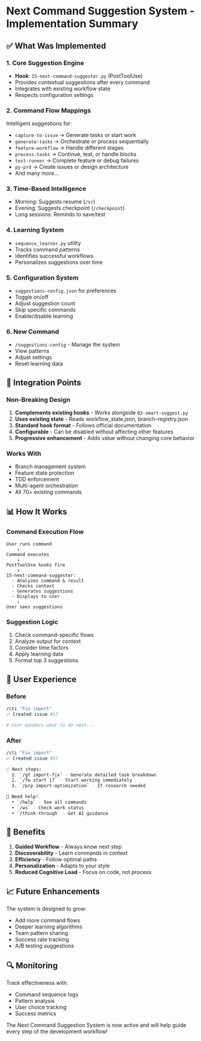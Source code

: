 # Next Command Suggestion System - Implementation Summary

## ✅ What Was Implemented

### 1. Core Suggestion Engine
- **Hook**: `15-next-command-suggester.py` (PostToolUse)
- Provides contextual suggestions after every command
- Integrates with existing workflow state
- Respects configuration settings

### 2. Command Flow Mappings
Intelligent suggestions for:
- `capture-to-issue` → Generate tasks or start work
- `generate-tasks` → Orchestrate or process sequentially  
- `feature-workflow` → Handle different stages
- `process-tasks` → Continue, test, or handle blocks
- `test-runner` → Complete feature or debug failures
- `py-prd` → Create issues or design architecture
- And many more...

### 3. Time-Based Intelligence
- Morning: Suggests resume (`/sr`)
- Evening: Suggests checkpoint (`/checkpoint`)
- Long sessions: Reminds to save/test

### 4. Learning System
- `sequence_learner.py` utility
- Tracks command patterns
- Identifies successful workflows
- Personalizes suggestions over time

### 5. Configuration System
- `suggestions-config.json` for preferences
- Toggle on/off
- Adjust suggestion count
- Skip specific commands
- Enable/disable learning

### 6. New Command
- `/suggestions-config` - Manage the system
- View patterns
- Adjust settings
- Reset learning data

## 🔧 Integration Points

### Non-Breaking Design
1. **Complements existing hooks** - Works alongside `03-smart-suggest.py`
2. **Uses existing state** - Reads workflow_state.json, branch-registry.json
3. **Standard hook format** - Follows official documentation
4. **Configurable** - Can be disabled without affecting other features
5. **Progressive enhancement** - Adds value without changing core behavior

### Works With
- Branch management system
- Feature state protection
- TDD enforcement
- Multi-agent orchestration
- All 70+ existing commands

## 📊 How It Works

### Command Execution Flow
```
User runs command
    ↓
Command executes
    ↓
PostToolUse hooks fire
    ↓
15-next-command-suggester:
  - Analyzes command & result
  - Checks context
  - Generates suggestions
  - Displays to user
    ↓
User sees suggestions
```

### Suggestion Logic
1. Check command-specific flows
2. Analyze output for context
3. Consider time factors
4. Apply learning data
5. Format top 3 suggestions

## 🎯 User Experience

### Before
```bash
/cti "Fix import"
✅ Created issue #17

# User wonders what to do next...
```

### After
```bash
/cti "Fix import"
✅ Created issue #17

💡 Next steps:
  1. `/gt import-fix` - Generate detailed task breakdown
  2. `/fw start 17` - Start working immediately
  3. `/prp import-optimization` - If research needed

🤔 Need help?
  • `/help` - See all commands
  • `/ws` - Check work status
  • `/think-through` - Get AI guidance
```

## 🚀 Benefits

1. **Guided Workflow** - Always know next step
2. **Discoverability** - Learn commands in context
3. **Efficiency** - Follow optimal paths
4. **Personalization** - Adapts to your style
5. **Reduced Cognitive Load** - Focus on code, not process

## 📈 Future Enhancements

The system is designed to grow:
- Add more command flows
- Deeper learning algorithms
- Team pattern sharing
- Success rate tracking
- A/B testing suggestions

## 🔍 Monitoring

Track effectiveness with:
- Command sequence logs
- Pattern analysis
- User choice tracking
- Success metrics

The Next Command Suggestion System is now active and will help guide every step of the development workflow!
